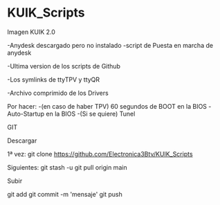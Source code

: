 # KUIK_Scripts
Imagen KUIK 2.0

-Anydesk descargado pero no instalado
-script de Puesta en marcha de anydesk


-Ultima version de los scripts de Github

-Los symlinks de ttyTPV y ttyQR

-Archivo comprimido de los Drivers


Por hacer:
	-(en caso de haber TPV) 60 segundos de BOOT en la BIOS
	-Auto-Startup en la BIOS
	-(Si se quiere) Tunel




GIT

Descargar

1ª vez:  	git clone https://github.com/Electronica3Btv/KUIK_Scripts

Siguientes: git stash -u
            git pull origin main

Subir

git add <file>
git commit -m 'mensaje'
git push